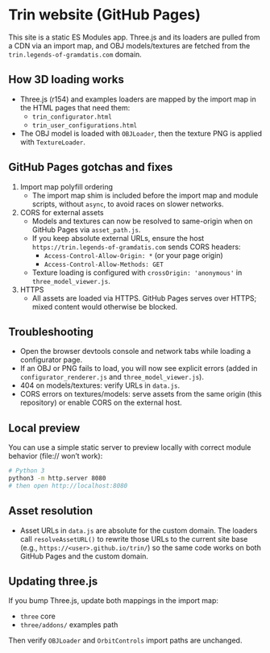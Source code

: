 # Trin website (GitHub Pages)

This site is a static ES Modules app. Three.js and its loaders are pulled from a CDN via an import map, and OBJ models/textures are fetched from the `trin.legends-of-gramdatis.com` domain.

## How 3D loading works
- Three.js (r154) and examples loaders are mapped by the import map in the HTML pages that need them:
  - `trin_configurator.html`
  - `trin_user_configurations.html`
- The OBJ model is loaded with `OBJLoader`, then the texture PNG is applied with `TextureLoader`.

## GitHub Pages gotchas and fixes
1. Import map polyfill ordering
   - The import map shim is included before the import map and module scripts, without `async`, to avoid races on slower networks.
2. CORS for external assets
   - Models and textures can now be resolved to same-origin when on GitHub Pages via `asset_path.js`.
   - If you keep absolute external URLs, ensure the host `https://trin.legends-of-gramdatis.com` sends CORS headers:
     - `Access-Control-Allow-Origin: *` (or your page origin)
     - `Access-Control-Allow-Methods: GET`
   - Texture loading is configured with `crossOrigin: 'anonymous'` in `three_model_viewer.js`.
3. HTTPS
   - All assets are loaded via HTTPS. GitHub Pages serves over HTTPS; mixed content would otherwise be blocked.

## Troubleshooting
- Open the browser devtools console and network tabs while loading a configurator page.
- If an OBJ or PNG fails to load, you will now see explicit errors (added in `configurator_renderer.js` and `three_model_viewer.js`).
- 404 on models/textures: verify URLs in `data.js`.
- CORS errors on textures/models: serve assets from the same origin (this repository) or enable CORS on the external host.

## Local preview
You can use a simple static server to preview locally with correct module behavior (file:// won’t work):

```bash
# Python 3
python3 -m http.server 8080
# then open http://localhost:8080
```

## Asset resolution
- Asset URLs in `data.js` are absolute for the custom domain. The loaders call `resolveAssetURL()` to rewrite those URLs to the current site base (e.g., `https://<user>.github.io/trin/`) so the same code works on both GitHub Pages and the custom domain.

## Updating three.js
If you bump Three.js, update both mappings in the import map:
- `three` core
- `three/addons/` examples path

Then verify `OBJLoader` and `OrbitControls` import paths are unchanged.
